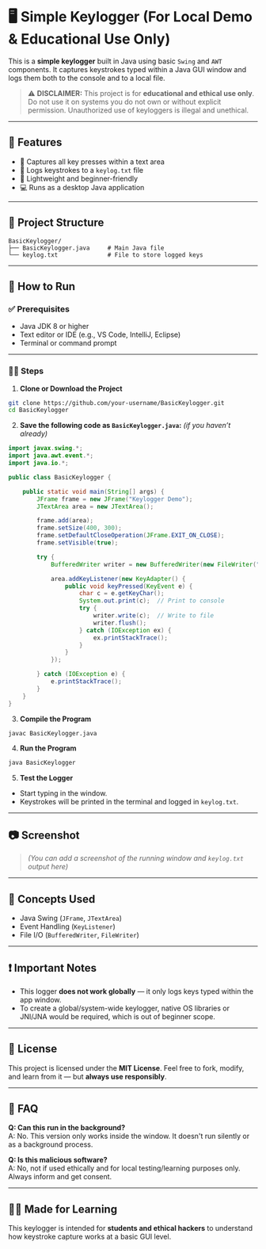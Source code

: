 # 🖥️ Simple Keylogger (For Local Demo & Educational Use Only)

This is a **simple keylogger** built in Java using basic `Swing` and `AWT` components. It captures keystrokes typed within a Java GUI window and logs them both to the console and to a local file.

> ⚠️ **DISCLAIMER:** This project is for **educational and ethical use only**. Do not use it on systems you do not own or without explicit permission. Unauthorized use of keyloggers is illegal and unethical.

---

## 📌 Features

- 🔡 Captures all key presses within a text area
- 📄 Logs keystrokes to a `keylog.txt` file
- 🧰 Lightweight and beginner-friendly
- 💻 Runs as a desktop Java application

---

## 📂 Project Structure

```
BasicKeylogger/
├── BasicKeylogger.java     # Main Java file
└── keylog.txt              # File to store logged keys
```

---

## 🚀 How to Run

### ✅ Prerequisites

- Java JDK 8 or higher
- Text editor or IDE (e.g., VS Code, IntelliJ, Eclipse)
- Terminal or command prompt

---

### 🧑‍💻 Steps

1. **Clone or Download the Project**
```bash
git clone https://github.com/your-username/BasicKeylogger.git
cd BasicKeylogger
```

2. **Save the following code as `BasicKeylogger.java`:**
*(if you haven’t already)*

```java
import javax.swing.*;
import java.awt.event.*;
import java.io.*;

public class BasicKeylogger {

    public static void main(String[] args) {
        JFrame frame = new JFrame("Keylogger Demo");
        JTextArea area = new JTextArea();

        frame.add(area);
        frame.setSize(400, 300);
        frame.setDefaultCloseOperation(JFrame.EXIT_ON_CLOSE);
        frame.setVisible(true);

        try {
            BufferedWriter writer = new BufferedWriter(new FileWriter("keylog.txt", true));

            area.addKeyListener(new KeyAdapter() {
                public void keyPressed(KeyEvent e) {
                    char c = e.getKeyChar();
                    System.out.print(c);  // Print to console
                    try {
                        writer.write(c);  // Write to file
                        writer.flush();
                    } catch (IOException ex) {
                        ex.printStackTrace();
                    }
                }
            });

        } catch (IOException e) {
            e.printStackTrace();
        }
    }
}
```

3. **Compile the Program**
```bash
javac BasicKeylogger.java
```

4. **Run the Program**
```bash
java BasicKeylogger
```

5. **Test the Logger**
* Start typing in the window.
* Keystrokes will be printed in the terminal and logged in `keylog.txt`.

---

## 📷 Screenshot

> *(You can add a screenshot of the running window and `keylog.txt` output here)*

---

## 🧠 Concepts Used

* Java Swing (`JFrame`, `JTextArea`)
* Event Handling (`KeyListener`)
* File I/O (`BufferedWriter`, `FileWriter`)

---

## ❗ Important Notes

* This logger **does not work globally** — it only logs keys typed within the app window.
* To create a global/system-wide keylogger, native OS libraries or JNI/JNA would be required, which is out of beginner scope.

---

## 📜 License

This project is licensed under the **MIT License**. Feel free to fork, modify, and learn from it — but **always use responsibly**.

---

## 🙋 FAQ

**Q: Can this run in the background?**  
A: No. This version only works inside the window. It doesn't run silently or as a background process.

**Q: Is this malicious software?**  
A: No, not if used ethically and for local testing/learning purposes only. Always inform and get consent.

---

## 👨‍🏫 Made for Learning

This keylogger is intended for **students and ethical hackers** to understand how keystroke capture works at a basic GUI level.
